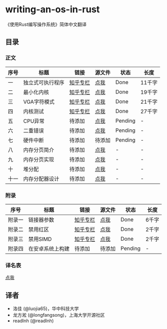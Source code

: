 # writing-an-os-in-rust

《使用Rust编写操作系统》简体中文翻译

## 目录

### 正文
| 序号 | 标题 | 链接 | 源文件 | 状态 | 长度 |
|-----|-----|-----|-----|-----|-----|
| 一 | 独立式可执行程序 | [知乎专栏](https://zhuanlan.zhihu.com/p/53064186) | [点我](./01-freestanding-rust-binary.md) | Done | 11千字 |
| 二 | 最小化内核 | [知乎专栏](https://zhuanlan.zhihu.com/p/56433770) | [点我](./02-minimal-rust-kernel.md)  | Done | 19千字 |
| 三 | VGA字符模式 | [知乎专栏](https://zhuanlan.zhihu.com/p/53745617) | [点我](./03-vga-text-mode.md) | Done | 21千字 |
| 四 | 内核测试 | [知乎专栏](https://zhuanlan.zhihu.com/p/90758552) | [点我](./04-testing.md) | Done | 27千字 |
| 五 | CPU异常 | 待添加 | [点我](./05-cpu-exceptions.md) | Pending | - |
| 六 | 二重错误 | 待添加 | [点我](./06-double-fault-exceptions.md) | Pending | - |
| 七 | 硬件中断 | 待添加 | 待添加 | Pending | - |
| 八 | 内存分页简介 | 待添加 | [点我](./08-introduction-to-paging.md) | - | - |
| 九 | 内存分页实现 | 待添加 | [点我](./09-paging-mplementation.md) | - | - |
| 十 | 堆分配 | 待添加 | [点我](./10-heap-allocation.md) | - | - |
| 十一 | 内存分配器设计 | 待添加 | [点我](./11-allocator-designs.md) | - | - |

### 附录
| 序号 | 标题 | 链接 | 源文件 | 状态 | 长度 |
|-----|-----|-----|-----|-----|-----|
| 附录一 | 链接器参数 | [知乎专栏](https://zhuanlan.zhihu.com/p/69393545) | [点我](./appendix-a-linker-arguments.md) | Done | 6千字 |
| 附录二 | 禁用红区 | [知乎专栏](https://zhuanlan.zhihu.com/p/53240133) | [点我](./appendix-b-red-zone.md) | Done | 2千字 |
| 附录三 | 禁用SIMD | [知乎专栏](https://zhuanlan.zhihu.com/p/53350970) | [点我](./appendix-c-disable-simd.md) | Done | 2千字 |
| 附录四 | 在安卓系统上构建 | 待添加 | 待添加 | Pending | - |

### 译名表
[点我](./translation-table.md)

## 译者

- 洛佳 (@luojia65)，华中科技大学
- 龙方淞 (@longfangsong)，上海大学开源社区
- readlnh (@readlnh)
